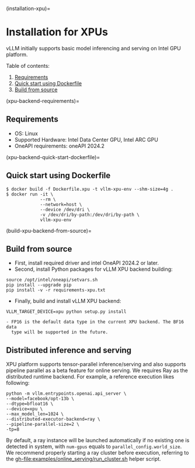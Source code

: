 (installation-xpu)=

# Installation for XPUs

vLLM initially supports basic model inferencing and serving on Intel GPU platform.

Table of contents:

1. [Requirements](#xpu-backend-requirements)
2. [Quick start using Dockerfile](#xpu-backend-quick-start-dockerfile)
3. [Build from source](#build-xpu-backend-from-source)

(xpu-backend-requirements)=

## Requirements

- OS: Linux
- Supported Hardware: Intel Data Center GPU, Intel ARC GPU
- OneAPI requirements: oneAPI 2024.2

(xpu-backend-quick-start-dockerfile)=

## Quick start using Dockerfile

```console
$ docker build -f Dockerfile.xpu -t vllm-xpu-env --shm-size=4g .
$ docker run -it \
             --rm \
             --network=host \
             --device /dev/dri \
             -v /dev/dri/by-path:/dev/dri/by-path \
             vllm-xpu-env
```

(build-xpu-backend-from-source)=

## Build from source

- First, install required driver and intel OneAPI 2024.2 or later.
- Second, install Python packages for vLLM XPU backend building:

```console
source /opt/intel/oneapi/setvars.sh
pip install --upgrade pip
pip install -v -r requirements-xpu.txt
```

- Finally, build and install vLLM XPU backend:

```console
VLLM_TARGET_DEVICE=xpu python setup.py install
```

```{note}
- FP16 is the default data type in the current XPU backend. The BF16 data
  type will be supported in the future.
```

## Distributed inference and serving

XPU platform supports tensor-parallel inference/serving and also supports pipeline parallel as a beta feature for online serving. We requires Ray as the distributed runtime backend. For example, a reference execution likes following:

```console
python -m vllm.entrypoints.openai.api_server \
--model=facebook/opt-13b \
--dtype=bfloat16 \
--device=xpu \
--max_model_len=1024 \
--distributed-executor-backend=ray \
--pipeline-parallel-size=2 \
-tp=8
```

By default, a ray instance will be launched automatically if no existing one is detected in system, with `num-gpus` equals to `parallel_config.world_size`. We recommend properly starting a ray cluster before execution, referring to the <gh-file:examples/online_serving/run_cluster.sh> helper script.
